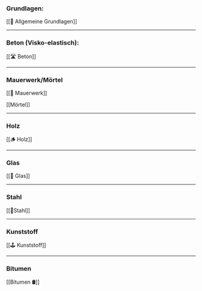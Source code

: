 ### Grundlagen:

[[🥱 Allgemeine Grundlagen]]

---

### Beton (Visko-elastisch):

[[🛣 Beton]]

---

### Mauerwerk/Mörtel

[[🧱 Mauerwerk]]

[[Mörtel]]

---

### Holz

[[🪵 Holz]]

---

### Glas

[[🍷 Glas]]

---

### Stahl

[[🔩Stahl]]

---

### Kunststoff

[[🕹 Kunststoff]]

---

### Bitumen 

[[Bitumen 🛢]]